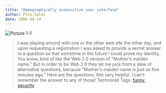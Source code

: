```yaml
---
title: "Demographically insensitive user interface"
author: Pito Salas
date: 2006-08-14
---
```




![Picture
1-1](https://i0.wp.com/s3.media.squarespace.com/production/1075723/12829350/weblogs/images/Picture%25201-1.png?resize=320%2C160)  
> I was playing around with one or the other web site the other day, and upon
> requesting a registration I was asked to provide a secret answer to a
> question so that sometime in the future I could prove my identity. You know,
> kind of like the Web 2.0 version of "Mother's maiden name." But in order to
> be Web 2.0 they let me pick from a slew of alternative questions, because
> "Mother's maiden name is just so five minutes ago." Here are the questions.
> Not very helpful. I can't remember the answer to any of those! Technorati
> Tags: [funny](<http://www.technorati.com/tag/funny>),
> [security](<http://www.technorati.com/tag/security>)


